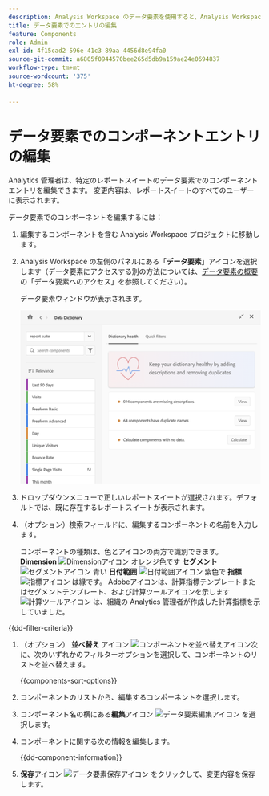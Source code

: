```yaml
---
description: Analysis Workspace のデータ要素を使用すると、Analysis Workspace の様々なコンポーネント（使用目的、承認済み、重複など）をカタログ化して追跡できます。
title: データ要素でのエントリの編集
feature: Components
role: Admin
exl-id: 4f15cad2-596e-41c3-89aa-4456d8e94fa0
source-git-commit: a6805f0944570bee265d5db9a159ae24e0694837
workflow-type: tm+mt
source-wordcount: '375'
ht-degree: 58%

---
```


# データ要素でのコンポーネントエントリの編集

Analytics 管理者は、特定のレポートスイートのデータ要素でのコンポーネントエントリを編集できます。 変更内容は、レポートスイートのすべてのユーザーに表示されます。

データ要素でのコンポーネントを編集するには：

1. 編集するコンポーネントを含む Analysis Workspace プロジェクトに移動します。

1. Analysis Workspace の左側のパネルにある「**データ要素**」アイコンを選択します（データ要素にアクセスする別の方法については、[データ要素の概要](/help/analyze/analysis-workspace/components/data-dictionary/data-dictionary-overview.md)の「データ要素へのアクセス」を参照してください）。

   データ要素ウィンドウが表示されます。

   ![データ要素の管理者表示](assets/data-dictionary-admin.png)

1. ドロップダウンメニューで正しいレポートスイートが選択されます。デフォルトでは、既に存在するレポートスイートが表示されます。

1. （オプション）検索フィールドに、編集するコンポーネントの名前を入力します。

   コンポーネントの種類は、色とアイコンの両方で識別できます。 **Dimension** ![Dimensionアイコン](https://spectrum.adobe.com/static/icons/workflow_18/Smock_Data_18_N.svg) オレンジ色です **セグメント** ![セグメントアイコン](https://spectrum.adobe.com/static/icons/workflow_18/Smock_Segmentation_18_N.svg) 青い **日付範囲** ![日付範囲アイコン](https://spectrum.adobe.com/static/icons/workflow_18/Smock_Calendar_18_N.svg) 紫色で **指標** ![指標アイコン](https://spectrum.adobe.com/static/icons/workflow_18/Smock_Event_18_N.svg) は緑です。 Adobeアイコンは、計算指標テンプレートまたはセグメントテンプレート、および計算ツールアイコンを示します ![計算ツールアイコン](https://spectrum.adobe.com/static/icons/workflow_18/Smock_Calculator_18_N.svg) は、組織の Analytics 管理者が作成した計算指標を示していました。

{{dd-filter-criteria}}

1. （オプション） **並べ替え** アイコン ![コンポーネントを並べ替えアイコン](https://spectrum.adobe.com/static/icons/workflow_18/Smock_SortOrderDown_18_N.svg)次に、次のいずれかのフィルターオプションを選択して、コンポーネントのリストを並べ替えます。

   {{components-sort-options}}

1. コンポーネントのリストから、編集するコンポーネントを選択します。

1. コンポーネント名の横にある&#x200B;**編集**&#x200B;アイコン ![データ要素編集アイコン](https://spectrum.adobe.com/static/icons/workflow_18/Smock_Edit_18_N.svg) を選択します。

1. コンポーネントに関する次の情報を編集します。

   {{dd-component-information}}

1. **保存**&#x200B;アイコン ![データ要素保存アイコン](https://spectrum.adobe.com/static/icons/workflow_18/Smock_SaveFloppy_18_N.svg) をクリックして、変更内容を保存します。
